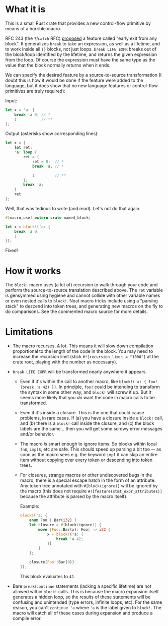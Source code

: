 What it is
==========

This is a small Rust crate that provides a new control-flow primitive by means of a horrible macro.

RFC 243 (the `?`/`catch` RFC) [proposed][link] a feature called "early exit from any block". It generalizes `break` to take an expression, as well as a lifetime, and to work inside all `{}` blocks, not just loops. `break LIFE EXPR` breaks out of the block/loop identified by the lifetime, and returns the given expression from the loop. Of course the expression must have the same type as the value that the block normally returns when it ends.

[link]: https://github.com/rust-lang/rfcs/blob/master/text/0243-trait-based-exception-handling.md#early-exit-from-any-block

We can specify the desired feature by a source-to-source transformation (I doubt this is how it would be done if the feature were added to the language, but it does show that no new language features or control-flow primitives are truly required):

Input:

```rust
let x = 'a: {
    break 'a 0; // *
    1           // **
};
```

Output (asterisks show corresponding lines):

```rust
let x = {
    let ret;
    'a: loop {
        ret = {
            ret = 0;  // *
            break 'a; // *

            1         // **
        };
        break 'a;
    }
    ret
};
```

Well, that was tedious to write (and read). Let's not do that again.

```rust
#[macro_use] extern crate named_block;

let x = block!('a: {
    break 'a 0;
    1
});
```

Fixed!

How it works
============

The `block!` macro uses (a lot of) recursion to walk through your code and perform the source-to-source translation described above. The `ret` variable is gensymmed using hygiene and cannot collide with other variable names or even nested calls to `block!`. Neat macro tricks include using a "parsing stack" to descend into token trees, and generating new macros on the fly to do comparisons. See the commented macro source for more details.

Limitations
===========

- The macro recurses. A lot. This means it will slow down compilation proportional to the length of the code in the block. You may need to increase the recursion limit (stick `#![recursion_limit = "1000"]` at the crate root, playing with the number as necessary).
- `break LIFE EXPR` will be transformed nearly anywhere it appears.
    - Even if it's within the call to another macro, like `block!('a: { foo!(break 'a 42) })`. In principle, `foo!` could be intending to transform the syntax in some other way, and `block!` will screw it up. But it seems more likely that you _do_ want the code in macro calls to be transformed.
    - Even if it's inside a closure. This is the one that could cause problems, in rare cases. If (a) you have a closure inside a `block!` call, and (b) there is a `block!` call inside the closure, and (c) the block labels are the same... then you will get some screwy error messages and/or behavior.
    - The macro _is_ smart enough to ignore items. So blocks within local `fn`s, `impl`s, etc are safe. This should speed up parsing a bit too -- as soon as the macro sees e.g. the keyword `impl` it can skip an entire item without copying over every token or descending into token trees.
    - For closures, strange macros or other undiscovered bugs in the macro, there is a special escape hatch in the form of an attribute. Any token tree annotated with `#[block(ignore)]` will be ignored by the macro (this does not require `#![feature(stmt_expr_attributes)]` because the attribute is parsed by the macro itself).
    
        Example:

        ```rust
        block!('a: {
            enum Foo { Bar(i32) }
            let closure = #[block(ignore)] {
                move |Foo::Bar(x): Foo| -> i32 {
                    x + block!('a: {
                        break 'a 42;
                    })
                }
            };

            closure(Foo::Bar(0))
        });
        ```

        This block evaluates to `42`.

- Bare `break`/`continue` statements (lacking a specific lifetime) are not allowed within `block!` calls. This is because the macro expansion itself generates a hidden loop, so the results of these statements will be confusing and unintended (type errors, infinite loops, etc). For the same reason, you can't `continue 'a` where `'a` is the label given to `block!`. The macro will catch all of these cases during expansion and produce a compile error.

